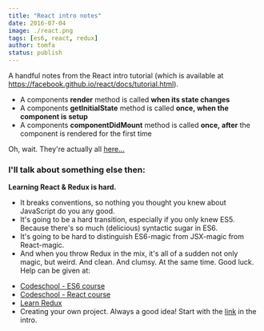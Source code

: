 ```yaml
---
title: "React intro notes"
date: 2016-07-04
image: ./react.png
tags: [es6, react, redux]
author: tomfa
status: publish
---
```


A handful notes from the React intro tutorial (which is available at https://facebook.github.io/react/docs/tutorial.html).

*   A components **render** method is called **when its state changes**
*   A components **getInitialState** method is called **once, when the component is setup**
*   A components **componentDidMount** method is called **once, after** the component is rendered for the first time    

Oh, wait. They're actually all [here...](https://facebook.github.io/react/docs/component-specs.html) 

### I'll talk about something else then: 

**Learning React & Redux is hard.** 

- It breaks conventions, so nothing you thought you knew about JavaScript do you any good. 
- It's going to be a hard transition, especially if you only knew ES5. Because there's so much (delicious) syntactic sugar in ES6.
- It's going to be hard to distinguish ES6-magic from JSX-magic from React-magic. 
- And when you throw Redux in the mix, it's all of a sudden not only magic, but weird. And clean. And clumsy. At the same time. Good luck. Help can be given at:

*   [Codeschool - ES6 course](https://www.codeschool.com/courses/es2015-the-shape-of-javascript-to-come)
*   [Codeschool - React course](https://www.codeschool.com/courses/powering-up-with-react)
*   [Learn Redux](https://learnredux.com/)
*   Creating your own project. Always a good idea! Start with the [link](https://facebook.github.io/react/docs/tutorial.html) in the intro.
